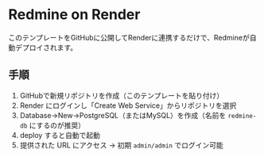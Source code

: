 # Redmine on Render

このテンプレートをGitHubに公開してRenderに連携するだけで、Redmineが自動デプロイされます。

## 手順

1. GitHubで新規リポジトリを作成（このテンプレートを貼り付け）
2. Render にログインし「Create Web Service」からリポジトリを選択
3. Database→New→PostgreSQL（またはMySQL）を作成（名前を `redmine-db` にするのが推奨）
4. deploy すると自動で起動
5. 提供された URL にアクセス → 初期 `admin/admin` でログイン可能
